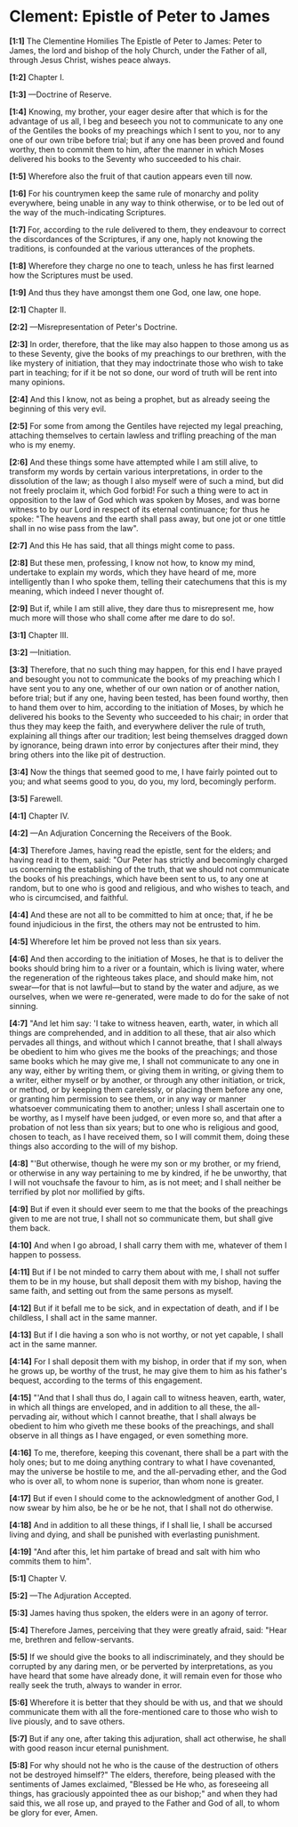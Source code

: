 # Clement: Epistle of Peter to James

**[1:1]** The Clementine Homilies The Epistle of Peter to James: Peter to James, the lord and bishop of the holy Church, under the Father of all, through Jesus Christ, wishes peace always.

**[1:2]** Chapter I.

**[1:3]** —Doctrine of Reserve.

**[1:4]** Knowing, my brother, your eager desire after that which is for the advantage of us all, I beg and beseech you not to communicate to any one of the Gentiles the books of my preachings which I sent to you, nor to any one of our own tribe before trial; but if any one has been proved and found worthy, then to commit them to him, after the manner in which Moses delivered his books to the Seventy who succeeded to his chair.

**[1:5]** Wherefore also the fruit of that caution appears even till now.

**[1:6]** For his countrymen keep the same rule of monarchy and polity everywhere, being unable in any way to think otherwise, or to be led out of the way of the much-indicating Scriptures.

**[1:7]** For, according to the rule delivered to them, they endeavour to correct the discordances of the Scriptures, if any one, haply not knowing the traditions, is confounded at the various utterances of the prophets.

**[1:8]** Wherefore they charge no one to teach, unless he has first learned how the Scriptures must be used.

**[1:9]** And thus they have amongst them one God, one law, one hope.

**[2:1]** Chapter II.

**[2:2]** —Misrepresentation of Peter's Doctrine.

**[2:3]** In order, therefore, that the like may also happen to those among us as to these Seventy, give the books of my preachings to our brethren, with the like mystery of initiation, that they may indoctrinate those who wish to take part in teaching; for if it be not so done, our word of truth will be rent into many opinions.

**[2:4]** And this I know, not as being a prophet, but as already seeing the beginning of this very evil.

**[2:5]** For some from among the Gentiles have rejected my legal preaching, attaching themselves to certain lawless and trifling preaching of the man who is my enemy.

**[2:6]** And these things some have attempted while I am still alive, to transform my words by certain various interpretations, in order to the dissolution of the law; as though I also myself were of such a mind, but did not freely proclaim it, which God forbid!  For such a thing were to act in opposition to the law of God which was spoken by Moses, and was borne witness to by our Lord in respect of its eternal continuance; for thus he spoke:  "The heavens and the earth shall pass away, but one jot or one tittle shall in no wise pass from the law".

**[2:7]** And this He has said, that all things might come to pass.

**[2:8]** But these men, professing, I know not how, to know my mind, undertake to explain my words, which they have heard of me, more intelligently than I who spoke them, telling their catechumens that this is my meaning, which indeed I never thought of.

**[2:9]** But if, while I am still alive, they dare thus to misrepresent me, how much more will those who shall come after me dare to do so!.

**[3:1]** Chapter III.

**[3:2]** —Initiation.

**[3:3]** Therefore, that no such thing may happen, for this end I have prayed and besought you not to communicate the books of my preaching which I have sent you to any one, whether of our own nation or of another nation, before trial; but if any one, having been tested, has been found worthy, then to hand them over to him, according to the initiation of Moses, by which he delivered his books to the Seventy who succeeded to his chair; in order that thus they may keep the faith, and everywhere deliver the rule of truth, explaining all things after our tradition; lest being themselves dragged down by ignorance, being drawn into error by conjectures after their mind, they bring others into the like pit of destruction.

**[3:4]** Now the things that seemed good to me, I have fairly pointed out to you; and what seems good to you, do you, my lord, becomingly perform.

**[3:5]** Farewell.

**[4:1]** Chapter IV.

**[4:2]** —An Adjuration Concerning the Receivers of the Book.

**[4:3]** Therefore James, having read the epistle, sent for the elders; and having read it to them, said:  "Our Peter has strictly and becomingly charged us concerning the establishing of the truth, that we should not communicate the books of his preachings, which have been sent to us, to any one at random, but to one who is good and religious, and who wishes to teach, and who is circumcised, and faithful.

**[4:4]** And these are not all to be committed to him at once; that, if he be found injudicious in the first, the others may not be entrusted to him.

**[4:5]** Wherefore let him be proved not less than six years.

**[4:6]** And then according to the initiation of Moses, he that is to deliver the books should bring him to a river or a fountain, which is living water, where the regeneration of the righteous takes place, and should make him, not swear—for that is not lawful—but to stand by the water and adjure, as we ourselves, when we were re-generated, were made to do for the sake of not sinning.

**[4:7]** "And let him say:  'I take to witness heaven, earth, water, in which all things are comprehended, and in addition to all these, that air also which pervades all things, and without which I cannot breathe, that I shall always be obedient to him who gives me the books of the preachings; and those same books which he may give me, I shall not communicate to any one in any way, either by writing them, or giving them in writing, or giving them to a writer, either myself or by another, or through any other initiation, or trick, or method, or by keeping them carelessly, or placing them before any one, or granting him permission to see them, or in any way or manner whatsoever communicating them to another; unless I shall ascertain one to be worthy, as I myself have been judged, or even more so, and that after a probation of not less than six years; but to one who is religious and good, chosen to teach, as I have received them, so I will commit them, doing these things also according to the will of my bishop.

**[4:8]** "'But otherwise, though he were my son or my brother, or my friend, or otherwise in any way pertaining to me by kindred, if he be unworthy, that I will not vouchsafe the favour to him, as is not meet; and I shall neither be terrified by plot nor mollified by gifts.

**[4:9]** But if even it should ever seem to me that the books of the preachings given to me are not true, I shall not so communicate them, but shall give them back.

**[4:10]** And when I go abroad, I shall carry them with me, whatever of them I happen to possess.

**[4:11]** But if I be not minded to carry them about with me, I shall not suffer them to be in my house, but shall deposit them with my bishop, having the same faith, and setting out from the same persons as myself.

**[4:12]** But if it befall me to be sick, and in expectation of death, and if I be childless, I shall act in the same manner.

**[4:13]** But if I die having a son who is not worthy, or not yet capable, I shall act in the same manner.

**[4:14]** For I shall deposit them with my bishop, in order that if my son, when he grows up, be worthy of the trust, he may give them to him as his father's bequest, according to the terms of this engagement.

**[4:15]** "'And that I shall thus do, I again call to witness heaven, earth, water, in which all things are enveloped, and in addition to all these, the all-pervading air, without which I cannot breathe, that I shall always be obedient to him who giveth me these books of the preachings, and shall observe in all things as I have engaged, or even something more.

**[4:16]** To me, therefore, keeping this covenant, there shall be a part with the holy ones; but to me doing anything contrary to what I have covenanted, may the universe be hostile to me, and the all-pervading ether, and the God who is over all, to whom none is superior, than whom none is greater.

**[4:17]** But if even I should come to the acknowledgment of another God, I now swear by him also, be he or be he not, that I shall not do otherwise.

**[4:18]** And in addition to all these things, if I shall lie, I shall be accursed living and dying, and shall be punished with everlasting punishment.

**[4:19]** "And after this, let him partake of bread and salt with him who commits them to him".

**[5:1]** Chapter V.

**[5:2]** —The Adjuration Accepted.

**[5:3]** James having thus spoken, the elders were in an agony of terror.

**[5:4]** Therefore James, perceiving that they were greatly afraid, said:  "Hear me, brethren and fellow-servants.

**[5:5]** If we should give the books to all indiscriminately, and they should be corrupted by any daring men, or be perverted by interpretations, as you have heard that some have already done, it will remain even for those who really seek the truth, always to wander in error.

**[5:6]** Wherefore it is better that they should be with us, and that we should communicate them with all the fore-mentioned care to those who wish to live piously, and to save others.

**[5:7]** But if any one, after taking this adjuration, shall act otherwise, he shall with good reason incur eternal punishment.

**[5:8]** For why should not he who is the cause of the destruction of others not be destroyed himself?"  The elders, therefore, being pleased with the sentiments of James exclaimed, "Blessed be He who, as foreseeing all things, has graciously appointed thee as our bishop;" and when they had said this, we all rose up, and prayed to the Father and God of all, to whom be glory for ever,  Amen.

